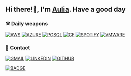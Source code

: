 ## Hi there!👋, I'm [Aulia](#). Have a good day

### ⚒️ Daily weapons
[![AWS](https://img.shields.io/badge/Amazon_AWS-FF9900?style=for-the-badge&logo=amazonaws&logoColor=white)](#)
[![AZURE](https://img.shields.io/badge/microsoft%20azure-0089D6?style=for-the-badge&logo=microsoft-azure&logoColor=white)](#)
[![PGSQL](https://img.shields.io/badge/PostgreSQL-316192?style=for-the-badge&logo=postgresql&logoColor=white)](#)
[![CF](https://img.shields.io/badge/Cloudflare-F38020?style=for-the-badge&logo=Cloudflare&logoColor=white)](#)
[![SPOTIFY](https://img.shields.io/badge/Spotify-1ED760?&style=for-the-badge&logo=spotify&logoColor=white)](https://open.spotify.com/user/31vfobopykwjb67z5gh4wexf2m5u)
[![VMWARE](https://img.shields.io/badge/VMware-231f20?style=for-the-badge&logo=VMware&logoColor=white)](#)

### 📱 Contact
[![GMAIL](https://img.shields.io/badge/Gmail-D14836?style=for-the-badge&logo=gmail&logoColor=white)](mailto:auliarahman235@gmail.com)
[![LINKEDIN](https://img.shields.io/badge/LinkedIn-0077B5?style=for-the-badge&logo=linkedin&logoColor=white)](https://www.linkedin.com/in/aulia25u/)
[![GITHUB](https://img.shields.io/badge/GitHub-100000?style=for-the-badge&logo=github&logoColor=white)](https://github.com/aulia25u)

[![BADGE](https://github-profile-trophy.vercel.app/?username=aulia25u)](#)